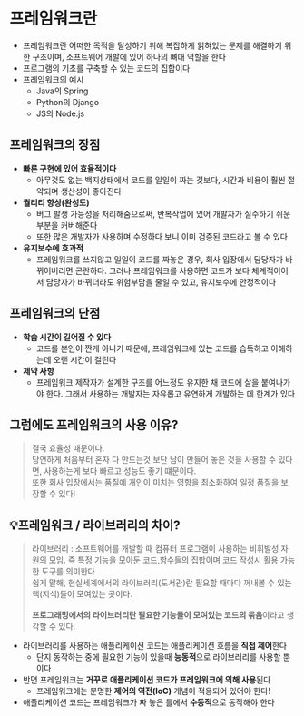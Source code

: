 # 프레임워크란
- 프레임워크란 어떠한 목적을 달성하기 위해 복잡하게 얽혀있는 문제를 해결하기 위한 구조이며, 소프트웨어 개발에 있어 하나의 뼈대 역할을 한다
- 프로그램의 기초를 구축할 수 있는 코드의 집합이다
- 프레임워크의 예시
    - Java의 Spring
    - Python의 Django
    - JS의 Node.js

## 프레임워크의 장점
- **빠른 구현에 있어 효율적이다**
    - 아무것도 없는 백지상태에서 코드를 일일이 짜는 것보다, 시간과 비용이 훨씬 절약되며 생산성이 좋아진다
- **퀄리티 향상(완성도)**
    - 버그 발생 가능성을 처리해줌으로써, 반복작업에 있어 개발자가 실수하기 쉬운 부분을 커버해준다
    - 또한 많은 개발자가 사용하며 수정하다 보니 이미 검증된 코드라고 볼 수 있다
- **유지보수에 효과적**
    - 프레임워크를 쓰지않고 일일이 코드를 짜놓은 경우, 회사 입장에서 담당자가 바뀌어버리면 곤란하다. 그러나 프레임워크를 사용하면 코드가 보다 체계적이어서 담당자가 바뀌더라도 위험부담을 줄일 수 있고, 유지보수에 안정적이다
## 프레임워크의 단점
- **학습 시간이 길어질 수 있다**
    - 코드를 본인이 짠게 아니기 때문에, 프레임워크에 있는 코드를 습득하고 이해하는데 오랜 시간이 걸린다
- **제약 사항**
    - 프레임워크 제작자가 설계한 구조를 어느정도 유지한 채 코드에 살을 붙여나가야 한다. 그래서 사용하는 개발자는 자유롭고 유연하게 개발하는 데 한계가 있다

## 그럼에도 프레임워크의 사용 이유?
> 결국 효율성 때문이다. <br>
> 당연하게 처음부터 혼자 다 만드는것 보단 남이 만들어 놓은 것을 사용할 수 있다면, 사용하는게 보다 빠르고 성능도 좋기 떄문이다.<br>
> 또한 회사 입장에서는 품질에 개인이 미치는 영향을 최소화하여 일정 품질을 보장할 수 있다!

## 💡프레임워크 / 라이브러리의 차이?

> 라이브러리 : 소프트웨어를 개발할 때 컴퓨터 프로그램이 사용하는 비휘발성 자원의 모임. 즉 특정 기능을 모아둔 코드,함수들의 집합이며 코드 작성시 활용 가능한 도구를 의미한다<br>
> 쉽게 말해, 현실세계에서의 라이브러리(도서관)란 필요할 때마다 꺼내볼 수 있는 책(지식)들이 모여있는 곳이다.<br>\
> **프로그래밍에서의 라이브러리란 필요한 기능들이 모여있는 코드의 묶음**이라고 생각할 수 있다.
> 
- 라이브러리를 사용하는 애플리케이션 코드는 애플리케이션 흐름을 **직접 제어**한다
    - 단지 동작하는 중에 필요한 기능이 있을때 **능동적**으로 라이브러리를 사용할 뿐이다
- 반면 프레임워크는 **거꾸로 애플리케이션 코드가 프레임워크에 의해 사용**된다
    - 프레임워크에는 분명한 **제어의 역전(IoC)** 개념이 적용되어 있어야 한다!
- 애플리케이션 코드는 프레임워크가 짜 놓은 틀에서 **수동적**으로 동작해야 한다